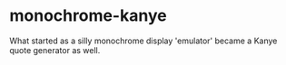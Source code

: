 # monochrome-kanye
What started as a silly monochrome display 'emulator' became a Kanye quote generator as well.
